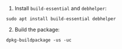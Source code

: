 1. Install `build-essential` and `debhelper`:

`sudo apt install build-essential debhelper`

2. Build the package:

`dpkg-buildpackage -us -uc`

